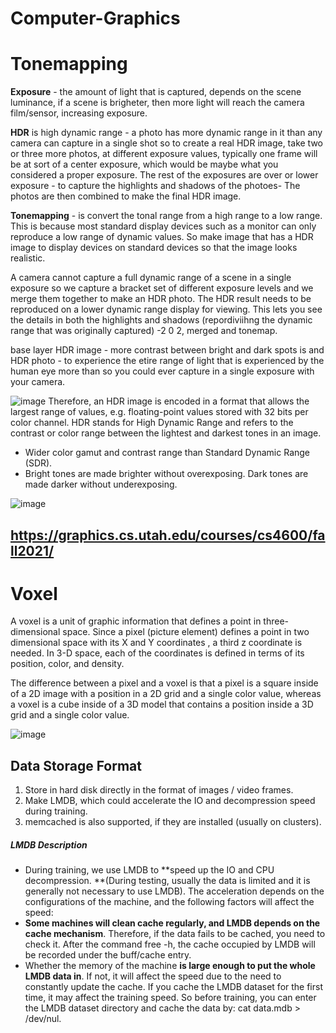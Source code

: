 # Computer-Graphics


# Tonemapping

**Exposure** - the amount of light that is captured, depends on the scene luminance, if a scene is brigheter, then more light will reach the camera film/sensor, increasing exposure.

**HDR** is high dynamic range - a photo has more dynamic range in it than any camera can capture in a single shot so to create a real HDR image, take two or three more photos, at different exposure values, typically one frame will be at sort of a center exposure, which would be maybe what you considered a proper exposure. The rest of the exposures are over or lower exposure - to capture the highlights and shadows of the photoes- The photos are then combined to make the final HDR image.

**Tonemapping** -  is convert the tonal range from a high range to a low range. This is because most standard display devices such as a monitor can only reproduce a low range of dynamic values. So make image that has a HDR image to display devices on standard devices so that the image looks realistic.

A camera cannot capture a full dynamic range of a scene in a single exposure so we capture a bracket set of different exposure levels and we merge them together to make an HDR photo.
The HDR result needs to be reproduced on a lower dynamic range display for viewing. This lets you see the details in both the highlights and shadows (repordiviihng the dynamic range that was originally captured) -2 0 2, merged and tonemap.

base layer HDR image - more contrast between bright and dark spots is and HDR photo - to experience the etire range of light that is experienced by the human eye more than so you could ever capture in a single exposure with your camera.

![image](https://user-images.githubusercontent.com/48233453/151075573-bc1bd445-6516-494f-8d2d-7580b3c677b6.png)
Therefore, an HDR image is encoded in a format that allows the largest range of values, e.g. floating-point values stored with 32 bits per color channel.
HDR stands for High Dynamic Range and refers to the contrast or color range between the lightest and darkest tones in an image.
- Wider color gamut and contrast range than Standard Dynamic Range (SDR).
- Bright tones are made brighter without overexposing. Dark tones are made darker without underexposing.

![image](https://user-images.githubusercontent.com/48233453/151076488-e4f08532-07ec-46da-a8ac-00ad8ea2a7e8.png)



## https://graphics.cs.utah.edu/courses/cs4600/fall2021/





# Voxel
A voxel is a unit of graphic information that defines a point in three-dimensional space. Since a pixel (picture element) defines a point in two dimensional space with its X and Y coordinates , a third z coordinate is needed. In 3-D space, each of the coordinates is defined in terms of its position, color, and density.

The difference between a pixel and a voxel is that a pixel is a square inside of a 2D image with a position in a 2D grid and a single color value, whereas a voxel is a cube inside of a 3D model that contains a position inside a 3D grid and a single color value.

![image](https://user-images.githubusercontent.com/48233453/156168348-b0f52e71-7225-44d7-9a4a-a50fc84c109b.png)


## Data Storage Format
1) Store in hard disk directly in the format of images / video frames.
2) Make LMDB, which could accelerate the IO and decompression speed during training.
3) memcached is also supported, if they are installed (usually on clusters).

##### LMDB Description
- During training, we use LMDB to **speed up the IO and CPU decompression. **(During testing, usually the data is limited and it is generally not necessary to use LMDB). The acceleration depends on the configurations of the machine, and the following factors will affect the speed:
- **Some machines will clean cache regularly, and LMDB depends on the cache mechanism**. Therefore, if the data fails to be cached, you need to check it. After the command free -h, the cache occupied by LMDB will be recorded under the buff/cache entry.
- Whether the memory of the machine **is large enough to put the whole LMDB data in**. If not, it will affect the speed due to the need to constantly update the cache.
If you cache the LMDB dataset for the first time, it may affect the training speed. So before training, you can enter the LMDB dataset directory and cache the data by: cat data.mdb > /dev/nul.

